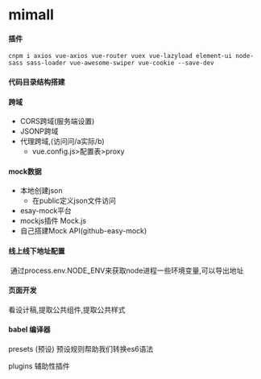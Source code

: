 # mimall
#### 插件

```	
cnpm i axios vue-axios vue-router vuex vue-lazyload element-ui node-sass sass-loader vue-awesome-swiper vue-cookie --save-dev
```

#### 代码目录结构搭建

#### 跨域

- CORS跨域(服务端设置)
- JSONP跨域
- 代理跨域,(访问问/a实际/b) 
  - vue.config.js>配置表>proxy

#### mock数据

- 本地创建json
  - 在public定义json文件访问
- esay-mock平台
- mockjs插件 Mock.js
- 自己搭建Mock API(github-easy-mock)

#### 线上线下地址配置

​	通过process.env.NODE_ENV来获取node进程一些环境变量,可以导出地址

#### 页面开发

看设计稿,提取公共组件,提取公共样式

#### babel 编译器

presets (预设) 预设规则帮助我们转换es6语法

plugins 辅助性插件











